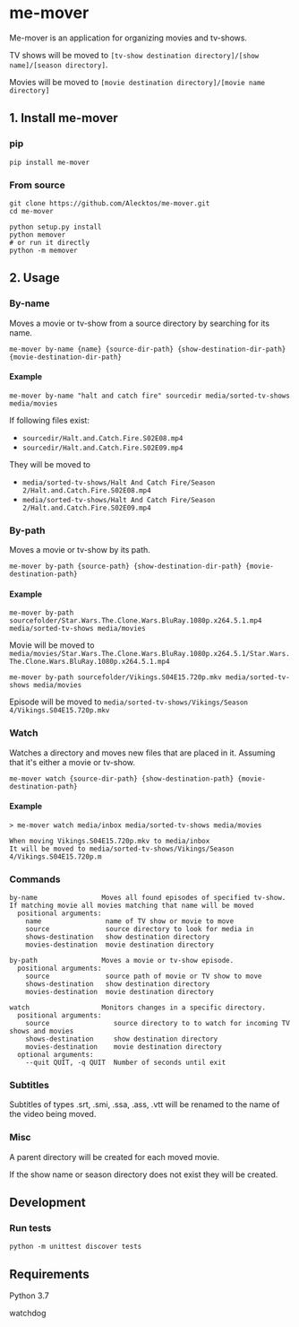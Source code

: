 # me-mover

Me-mover is an application for organizing movies and tv-shows.

TV shows will be moved to ``[tv-show destination directory]/[show name]/[season directory]``. 

Movies will be moved to ``[movie destination directory]/[movie name directory]``

## 1. Install me-mover
### pip
```
pip install me-mover
```
### From source
```
git clone https://github.com/Alecktos/me-mover.git
cd me-mover

python setup.py install
python memover
# or run it directly 
python -m memover
```

## 2. Usage
### By-name
Moves a movie or tv-show from a source directory by searching for its name.
```    
me-mover by-name {name} {source-dir-path} {show-destination-dir-path} {movie-destination-dir-path}
```
#### Example
```
me-mover by-name "halt and catch fire" sourcedir media/sorted-tv-shows media/movies
```

If following files exist:
* `sourcedir/Halt.and.Catch.Fire.S02E08.mp4` 
* `sourcedir/Halt.and.Catch.Fire.S02E09.mp4` 

They will be moved to 
* `media/sorted-tv-shows/Halt And Catch Fire/Season 2/Halt.and.Catch.Fire.S02E08.mp4` 
* `media/sorted-tv-shows/Halt And Catch Fire/Season 2/Halt.and.Catch.Fire.S02E09.mp4`

### By-path
Moves a movie or tv-show by its path.
```
me-mover by-path {source-path} {show-destination-dir-path} {movie-destination-path}
```
#### Example
```
me-mover by-path sourcefolder/Star.Wars.The.Clone.Wars.BluRay.1080p.x264.5.1.mp4 media/sorted-tv-shows media/movies
```
Movie will be moved to `media/movies/Star.Wars.The.Clone.Wars.BluRay.1080p.x264.5.1/Star.Wars.The.Clone.Wars.BluRay.1080p.x264.5.1.mp4`

```
me-mover by-path sourcefolder/Vikings.S04E15.720p.mkv media/sorted-tv-shows media/movies
```
Episode will be moved to `media/sorted-tv-shows/Vikings/Season 4/Vikings.S04E15.720p.mkv`

### Watch
Watches a directory and moves new files that are placed in it. Assuming that it's either a movie or tv-show.
```
me-mover watch {source-dir-path} {show-destination-path} {movie-destination-path}
```
#### Example

```
> me-mover watch media/inbox media/sorted-tv-shows media/movies

When moving Vikings.S04E15.720p.mkv to media/inbox
It will be moved to media/sorted-tv-shows/Vikings/Season 4/Vikings.S04E15.720p.m
```

### Commands
    by-name                Moves all found episodes of specified tv-show. If matching movie all movies matching that name will be moved
      positional arguments:
        name                name of TV show or movie to move
        source              source directory to look for media in
        shows-destination   show destination directory
        movies-destination  movie destination directory

    by-path                Moves a movie or tv-show episode.
      positional arguments:
        source              source path of movie or TV show to move
        shows-destination   show destination directory
        movies-destination  movie destination directory

    watch                  Monitors changes in a specific directory.
      positional arguments:
        source                source directory to to watch for incoming TV shows and movies
        shows-destination     show destination directory
        movies-destination    movie destination directory
      optional arguments:
        --quit QUIT, -q QUIT  Number of seconds until exit

### Subtitles
Subtitles of types .srt, .smi, .ssa, .ass, .vtt will be renamed to the name of the video being moved.

### Misc
A parent directory will be created for each moved movie.

If the show name or season directory does not exist they will be created.

## Development


### Run tests
    python -m unittest discover tests

## Requirements
Python 3.7

watchdog
